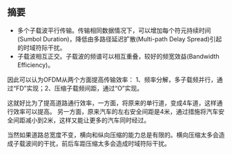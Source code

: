 

## 摘要


  - 多个子载波平行传输。传输相同数据情况下，可以增加每个符元持续时间(Sumbol Duration)，降低由多路径延迟扩散(Multi-path Delay Spread)引起的时域符际干扰。
  - 子载波相互正交。子载波的频谱可以相互重叠，较好的频宽效益(Bandwidth Efficiency)。

因此可以认为OFDM从两个方面提高传输效率：
1、频率分解，多子载频并行，通过“FD”实现；2、压缩子载频间距，通过“O”实现。

这就好比为了提高道路通行效率，一方面，将原来的单行道，变成4车道，这样通行效率可以提高。
另一方面，原来汽车的左右安全间距是4米，通过措施将汽车安全间距减小到2米，这样又能让更多的汽车同时经过。

当然如果道路总宽度不变，横向和纵向压缩的能力总是有限的。横向压缩太多会造成子载波间的干扰，前后车距压缩太多会造成时域符际干扰。
